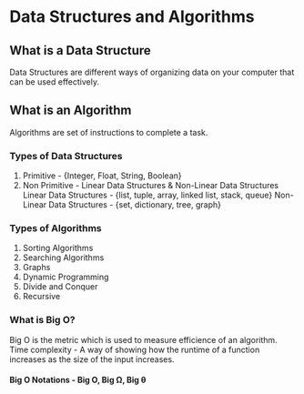 # Data Structures and Algorithms
## What is a Data Structure
Data Structures are different ways of organizing data on your computer that can be used effectively.
## What is an Algorithm
Algorithms are set of instructions to complete a task.
### Types of Data Structures
1) Primitive - {Integer, Float, String, Boolean}
2) Non Primitive - Linear Data Structures & Non-Linear Data Structures
Linear Data Structures - {list, tuple, array, linked list, stack, queue}
Non-Linear Data Structures - {set, dictionary, tree, graph}
### Types of Algorithms 
1) Sorting Algorithms
2) Searching Algorithms
3) Graphs
4) Dynamic Programming
5) Divide and Conquer
6) Recursive
### What is Big O?
Big O is the metric which is used to measure efficience of an algorithm.
Time complexity - A way of showing how the runtime of a function increases as the size of the input increases.
#### Big O Notations - Big O, Big Ω, Big θ
